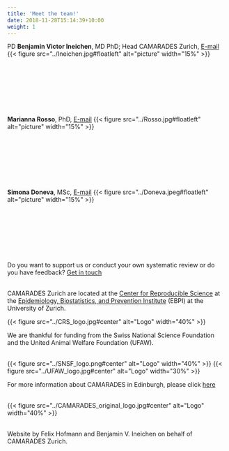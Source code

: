 ```yaml
---
title: 'Meet the team!'
date: 2018-11-28T15:14:39+10:00
weight: 1
---
```


PD **Benjamin Victor Ineichen**, MD PhD; Head CAMARADES Zurich,  [E-mail](mailto:benjamin.ineichen@uzh.ch)
{{< figure src="../Ineichen.jpg#floatleft" alt="picture" width="15%" >}}
&nbsp;  
&nbsp;  
&nbsp;  
&nbsp;  
&nbsp;  
&nbsp;  
&nbsp;  
&nbsp;  

**Marianna Rosso**, PhD,  [E-mail](mailto:marianna.rosso@uzh.ch)
{{< figure src="../Rosso.jpg#floatleft" alt="picture" width="15%" >}}
&nbsp;  
&nbsp;  
&nbsp;  
&nbsp;  
&nbsp;  
&nbsp;  
&nbsp;  
&nbsp;  

**Simona Doneva**, MSc,  [E-mail](mailto:simona.doneva@uzh.ch)
{{< figure src="../Doneva.jpeg#floatleft" alt="picture" width="15%" >}}
&nbsp;  
&nbsp;  
&nbsp;  
&nbsp;  
&nbsp;  
&nbsp;  
&nbsp;  
&nbsp;  



Do you want to support us or conduct your own systematic review or do you have feedback? [Get in touch](mailto:CAMARADES@uzh.ch)
&nbsp;  
&nbsp;  

CAMARADES Zurich are located at the [Center for Reproducible Science](https://www.crs.uzh.ch/en.html) at the [Epidemiology, Biostatistics, and Prevention Institute](https://www.ebpi.uzh.ch/en.html) (EBPI) at the University of Zurich.
&nbsp;  

{{< figure src="../CRS_logo.jpg#center" alt="Logo" width="40%" >}}
&nbsp;  

We are thankful for funding from the Swiss National Science Foundation and the United Animal Welfare Foundation (UFAW).
&nbsp;  
&nbsp;  

{{< figure src="../SNSF_logo.png#center" alt="Logo" width="40%" >}}
{{< figure src="../UFAW_logo.jpg#center" alt="Logo" width="30%" >}}

For more information about CAMARADES in Edinburgh, please click [here](https://www.ed.ac.uk/clinical-brain-sciences/research/camarades/about-camarades)
&nbsp;  
&nbsp;  

{{< figure src="../CAMARADES_original_logo.jpg#center" alt="Logo" width="40%" >}}
&nbsp;  
&nbsp;  

Website by Felix Hofmann and Benjamin V. Ineichen on behalf of CAMARADES Zurich.

